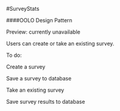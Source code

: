 #SurveyStats

####OOLO Design Pattern

Preview: currently unavailable

Users can create or take an existing survey.

To do:

Create a survey

Save a survey to database

Take an existing survey

Save survey results to database